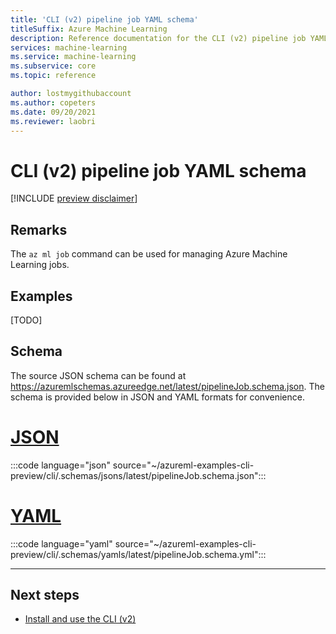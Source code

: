 ```yaml
---
title: 'CLI (v2) pipeline job YAML schema'
titleSuffix: Azure Machine Learning
description: Reference documentation for the CLI (v2) pipeline job YAML schema.
services: machine-learning
ms.service: machine-learning
ms.subservice: core
ms.topic: reference

author: lostmygithubaccount
ms.author: copeters
ms.date: 09/20/2021
ms.reviewer: laobri
---
```


# CLI (v2) pipeline job YAML schema

[!INCLUDE [preview disclaimer](../../includes/machine-learning-preview-generic-disclaimer.md)]

## Remarks

The `az ml job` command can be used for managing Azure Machine Learning jobs.

## Examples

[TODO]

## Schema

The source JSON schema can be found at https://azuremlschemas.azureedge.net/latest/pipelineJob.schema.json. The schema is provided below in JSON and YAML formats for convenience.

# [JSON](#tab/json)

:::code language="json" source="~/azureml-examples-cli-preview/cli/.schemas/jsons/latest/pipelineJob.schema.json":::

# [YAML](#tab/yaml)

:::code language="yaml" source="~/azureml-examples-cli-preview/cli/.schemas/yamls/latest/pipelineJob.schema.yml":::

---

## Next steps

- [Install and use the CLI (v2)](how-to-configure-cli.md)
